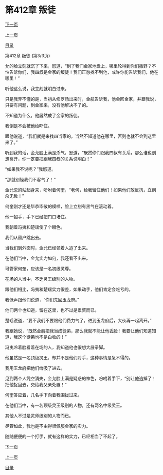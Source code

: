 <h1>第412章   叛徒</h1>
            <div><p><a href="./1236_%E7%AC%AC413%E7%AB%A0_%E7%8F%AD%E9%97%A8%E5%BC%84%E6%96%A7.md">下一页</a></p><p><a href="./1234_%E7%AC%AC412%E7%AB%A0_%E5%8F%9B%E5%BE%92.md">上一页</a></p><p><a href="../">目录</a></p></div>
            <div><p>第412章   叛徒 (第3/3页)</p><p>允的脸立刻就沉了下来，怒道，“到了我们金家地盘上，哪里轮得到你们撒野？不怕告诉你们，我四叔是金家的叛徒！我们正愁找不到他，或许你能告诉我们，他在哪里！”</p><p>听他这么说，我立刻就明白过来。</p><p>只是我弄不懂的是，当初从修罗场出来时，金航告诉我，他会回金家，并跟我说，只要有问题，到金家来，没有他解决不了的。</p><p>不知道为什么，他居然成了金家的叛徒。</p><p>我倒是不会被他给吓住。</p><p>跟他说道，“我们就是来找四当家的，当然不知道他在哪里，否则也就不会到这里来了。”</p><p>听到我的话，金允脸上满是杀气，怒道，“既然你们跟我四叔有关系，那么谁也别想离开，你一定要把跟我四叔的关系说明白！”</p><p>“如果我不说呢？”我怒道。</p><p>“那就别怪我们不客气了！”</p><p>金允忽的站起身来，吩咐着何奎，“老何，给我留住他们！如果他们敢反抗，立刻杀无赦！”</p><p>何奎刚才还是毕恭毕敬的模样，脸上立刻有黑气在滚动着。</p><p>他一招手，手下已经把门口堵住。</p><p>我朝着冯夷和楚瑶使了个眼色。</p><p>我们从窗户跳出去。</p><p>当我们到外面时，金允已经领着人追了出来。</p><p>在他们当中，金允实力如何，我还看不出来。</p><p>可管家何奎，应该是一名初级灵尊。</p><p>在场的人当中，不乏灵王级别的人物。</p><p>跟他们相比，冯夷和楚瑶实力很差，如果动手，他们肯定会吃亏的。</p><p>我低声跟他们说道，“你们先回玉龙府。”</p><p>他们两个也知道，留在这里，也不过是累赘而已。</p><p>楚瑶说道，“要不我们不要跟他们费力气了，进到玉龙府后，大伙再一起离开。”</p><p>我跟她说，“既然金航把我当成徒弟，那么我就不能让他丢脸！我要让他们知道知道，我这个徒弟也不是白收的！”</p><p>冯夷冷着脸看着在场的人，我知道他也很想大展拳脚。</p><p>他虽然是一名顶级灵王，却并不是他们对手，这种事情是急不得的。</p><p>我用玉龙府把他们给吸了进去。</p><p>见到两个人凭空消失，金允脸上满是疑惑的神色，吩咐着手下，“别让他逃掉了！把他捉回去，交给我父亲处置！”</p><p>何奎答应着，几名手下向着我围拢过来。</p><p>在他们当中，有一名顶级灵王级别的人物，还有两名中级灵王。</p><p>其他人不过是灵师级别的人物而已。</p><p>尽管如此，我也是不由得很佩服金家的实力。</p><p>随随便便的一个打手，就有这样的实力，已经相当了不起了。</p></div>
            <div><p><a href="./1236_%E7%AC%AC413%E7%AB%A0_%E7%8F%AD%E9%97%A8%E5%BC%84%E6%96%A7.md">下一页</a></p><p><a href="./1234_%E7%AC%AC412%E7%AB%A0_%E5%8F%9B%E5%BE%92.md">上一页</a></p><p><a href="../">目录</a></p></div>